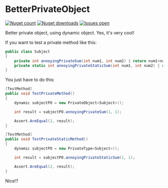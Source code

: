 # BetterPrivateObject

[![Nuget count](http://img.shields.io/nuget/v/BetterPrivateObject.svg)](https://www.nuget.org/packages/BetterPrivateObject/)
[![Nuget downloads](http://img.shields.io/nuget/dt/BetterPrivateObject.svg)](https://www.nuget.org/packages/BetterPrivateObject/)
[![Issues open](http://img.shields.io/github/issues-raw/douglasaguiar/BetterPrivateObject.svg)](https://github.com/douglasaguiar/BetterPrivateObject/issues)

Better private object, using dynamic object. Yes, it's very cool!

If you want to test a private method like this:

```csharp
public class Subject
{
	private int annoyingPrivateSum(int num1, int num2) { return num1+num2; }
	private static int annoyingPrivateStaticSum(int num1, int num2) { return num1+num2; }
}
```

You just have to do this:

```csharp
[TestMethod]
public void TestPrivateMethod()
{
	dynamic subjectPO = new PrivateObject<Subject>();

	int result = subjectPO.annoyingPrivateSum(1, 1);

	Assert.AreEqual(2, result);
}

[TestMethod]
public void TestPrivateStaticMethod()
{
	dynamic subjectPO = new PrivateType<Subject>();

	int result = subjectPO.annoyingPrivateStaticSum(1, 1);

	Assert.AreEqual(2, result);
}
```

Nice!?
